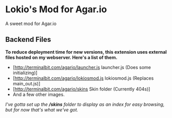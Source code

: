# Lokio's Mod for Agar.io
A sweet mod for Agar.io  
  
## Backend Files
**To reduce deployment time for new versions, this extension uses external files hosted on my webserver. Here's a list of them.**
* [http://terminalbit.com/agario/launcher.js launcher.js (Does some initializing)]
* [http://terminalbit.com/agario/lokiosmod.js lokiosmod.js (Replaces main_out.js)]
* [http://terminalbit.com/agario/skins Skin folder (Currently 404s)]
* And a few other images.

*I've gotta set up the __/skins__ folder to display as an index for easy browsing, but for now that's what we've got.*
